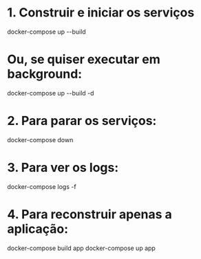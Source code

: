 # 1. Construir e iniciar os serviços
docker-compose up --build

# Ou, se quiser executar em background:
docker-compose up --build -d

# 2. Para parar os serviços:
docker-compose down

# 3. Para ver os logs:
docker-compose logs -f

# 4. Para reconstruir apenas a aplicação:
docker-compose build app
docker-compose up app